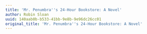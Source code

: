 ```yaml
---
title: 'Mr. Penumbra''s 24-Hour Bookstore: A Novel'
author: Robin Sloan
uuid: 140aab0b-b533-41bb-9e8b-9e96dc26cc01
original_title: 'Mr. Penumbra''s 24-Hour Bookstore: A Novel'
---
```


